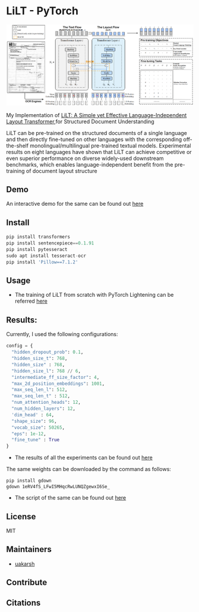 # LiLT - PyTorch
 
![lilt architecture](images/framework.png)

My Implementation of [LiLT: A Simple yet Effective Language-Independent Layout Transformer](https://aclanthology.org/2022.acl-long.534.pdf),for Structured Document Understanding

LiLT can be pre-trained on the structured documents of a single language and then directly fine-tuned on other languages with the corresponding off-the-shelf
monolingual/multilingual pre-trained textual models. Experimental results on eight languages have shown that LiLT can achieve competitive or even superior performance on diverse widely-used downstream benchmarks, which enables language-independent benefit from the pre-training of document layout structure

## Demo

An interactive demo for the same can be found out [here]([https://huggingface.co/spaces/iakarshu/latr-vqa](https://huggingface.co/spaces/iakarshu/lilt))

## Install

```python
pip install transformers
pip install sentencepiece==0.1.91
pip install pytesseract
sudo apt install tesseract-ocr
pip install 'Pillow==7.1.2'
```

## Usage

* The training of LiLT from scratch with PyTorch Lightening can be referred [here](https://github.com/uakarsh/LiLT/tree/main/notebooks)

## Results:

Currently, I used the following configurations:

```python
config = {
  "hidden_dropout_prob": 0.1,
  "hidden_size_t": 768,
  "hidden_size" : 768,
  "hidden_size_l": 768 // 6,
  "intermediate_ff_size_factor": 4,
  "max_2d_position_embeddings": 1001,
  "max_seq_len_l": 512,
  "max_seq_len_t" : 512,
  "num_attention_heads": 12,
  "num_hidden_layers": 12,
  'dim_head' : 64,
  "shape_size": 96,
  "vocab_size": 50265,
  "eps": 1e-12,
  "fine_tune" : True
}
```

* The results of all the experiments can be found out [here]([https://wandb.ai/iakarshu/VQA%20with%20LaTr?workspace=](https://wandb.ai/iakarshu/RVL%20CDIP%20with%20LiLT?workspace=user-iakarshu))

The same weights can be downloaded by the command as follows:
```
pip install gdown
gdown 1eRV4fS_LFwI5MHqcRwLUNQZgewxI6Se_
```

* The script of the same can be found out [here](https://www.kaggle.com/code/akarshu121/lilt-4-lilt-for-specific-purpose-rvl-cdip)

##  License

MIT

## Maintainers

- [uakarsh](https://github.com/uakarsh)

## Contribute


## Citations

```bibtex

```

